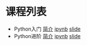# 课程列表

* Python入门 [简介](101-Python入门.md) [ipynb](101-Python入门.ipynb) [slide](http://shell909090.github.io/learn-python/101-Python%E5%85%A5%E9%97%A8.slides.html)
* Python进阶 [简介](102-Python进阶.md) [ipynb](102-Python进阶.ipynb) [slide](http://shell909090.github.io/learn-python/102-Python%E8%BF%9B%E9%98%B6.slides.html)

